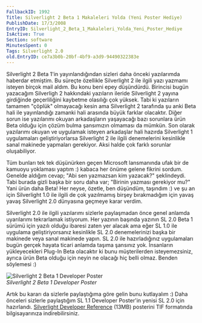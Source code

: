```yaml
---
FallbackID: 1992
Title: Silverlight 2 Beta 1 Makaleleri Yolda (Yeni Poster Hediye)
PublishDate: 17/3/2008
EntryID: Silverlight_2_Beta_1_Makaleleri_Yolda_Yeni_Poster_Hediye
IsActive: True
Section: software
MinutesSpent: 0
Tags: Silverlight 2.0
old.EntryID: ce7a3b0b-20bf-4bf9-a3d9-94490322383e
---
```

Silverlight 2 Beta 1'in yayınlandığından sizleri daha önceki yazılarımda
haberdar etmiştim. Bu süreçte özellikle Silverlight 2 ile ilgili yazı
yazmamı isteyen birçok mail aldım. Bu konu beni epey düşündürdü.
Birincisi bugün yazacağım Silverligh 2 hakkındaki yazıların ileride
Silverlight 2 yayına girdiğinde geçerliliğini kaybetme olasılığı çok
yüksek. Tabi ki yazıların tamamen "çöplük" olmayacağı kesin ama
Silverlight 2 tarafında şu anki Beta hali ile yayınlandığı zamanki hali
arasında büyük farklar olacaktır. Diğer sorun ise yazılarımı okuyan
arkadaşların yaşayacağı bazı sorunlara ürün Beta olduğu için çözüm bulma
şansımızın olmaması da mümkün. Son olarak yazılarımı okuyan ve uygulamak
isteyen arkadaşlar hali hazırda Silverlight 1 uygulamaları
geliştiriyorlarsa Silverlight 2 ile ilgili denemelerini kesinlikle sanal
makinede yapmaları gerekiyor. Aksi halde çok farklı sorunlar
oluşabiliyor.

Tüm bunları tek tek düşünürken geçen Microsoft lansmanında ufak bir de
kamuoyu yoklaması yaptım :) kabaca her önüme gelene fikrini sordum.
Genelde aldığım cevap; "Abi sen yazmazsan kim yazacak?" şeklindeydi.
Tabi burada gizli başka bir soru daha var; "Birinin yazması gerekiyor
mu?" Yani ürün daha Beta! Her neyse, özetle, ben düşündüm, taşındım :)
ve şu an için Silverlight 1.0 ile ilgili de çok yazılmamış birşey
bırakmadığım için yavaş yavaş Silverlight 2.0 dünyasına geçmeye karar
verdim.

Silverlight 2.0 ile ilgili yazılarımı sizlerle paylaşmadan önce genel
anlamda uyarılarımı tekrarlamak istiyorum. Her yazının başında yazının
SL 2.0 Beta 1 sürümü için yazılı olduğu ibaresi zaten yer alacak ama
eğer SL 1.0 ile uygulama geliştiriyorsanız kesinlikle SL 2.0
denemelerinizi başka bir makinede veya sanal makinede yapın. SL 2.0 ile
hazırladığınız uygulamaları bugün gerçek hayata ticari anlamda taşıma
şansınız yok. İnsanların yükleyecekleri Plug-In Beta olacaktır ki bunu
müşterilerden isteyemezsiniz, ayrıca ürün Beta olduğu için neyin ne
olacağı hiç belli olmaz. Benden söylemesi :)

![Silverlight 2 Beta 1 Developer
Poster](http://cdn.daron.yondem.com/assets/1992/16032008_1.jpg)\
*Silverlight 2 Beta 1 Developer Poster*

Artık bu kararı da sizlerle paylaştığıma göre gelin bunu kutlayalım :)
Daha önceleri sizlerle paylaştığım SL 1.1 Developer Poster'in yenisi SL
2.0 için hazırlandı. [Silverlight Developer
Reference](http://cdn.daron.yondem.com/assets/1992/16032008_2.rar)
(13MB) posterini TIF formatında bilgisayarınıza indirebilirsiniz.


